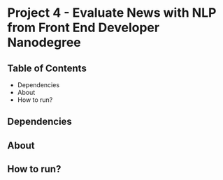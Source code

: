 # Project 4 - Evaluate News with NLP from Front End Developer Nanodegree

## Table of Contents
* Dependencies
* About
* How to run?


## Dependencies



## About


## How to run?
